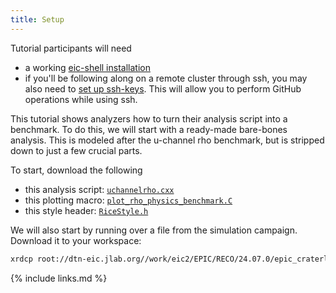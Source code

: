 ```yaml
---
title: Setup
---
```


Tutorial participants will need 
- a working [eic-shell installation](https://eic.github.io/tutorial-setting-up-environment/02-eic-shell/index.html)
- if you'll be following along on a remote cluster through ssh, you may also need to [set up ssh-keys](https://docs.github.com/en/authentication/connecting-to-github-with-ssh/generating-a-new-ssh-key-and-adding-it-to-the-ssh-agent). This will allow you to perform GitHub operations while using ssh.

This tutorial shows analyzers how to turn their analysis script into a benchmark. To do this, we will start with a ready-made bare-bones analysis. This is modeled after the u-channel rho benchmark, but is stripped down to just a few crucial parts.

To start, download the following 
- this analysis script: [`uchannelrho.cxx`](https://github.com/eic/tutorial-developing-benchmarks/blob/gh-pages/files/uchannelrho.cxx)
- this plotting macro: [`plot_rho_physics_benchmark.C`](https://github.com/eic/tutorial-developing-benchmarks/blob/gh-pages/files/prefinal/plot_rho_physics_benchmark.C)
- this style header: [`RiceStyle.h`](https://github.com/eic/tutorial-developing-benchmarks/blob/gh-pages/files/RiceStyle.h)

We will also start by running over a file from the simulation campaign. Download it to your workspace:
```bash
xrdcp root://dtn-eic.jlab.org//work/eic2/EPIC/RECO/24.07.0/epic_craterlake/EXCLUSIVE/UCHANNEL_RHO/10x100/rho_10x100_uChannel_Q2of0to10_hiDiv.0020.eicrecon.tree.edm4eic.root ./
```


{% include links.md %}
